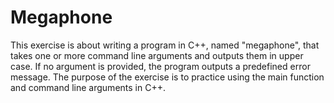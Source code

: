 # Megaphone

This exercise is about writing a program in C++, named "megaphone", that takes one or more command line arguments and outputs them in upper case. If no argument is provided, the program outputs a predefined error message. 
The purpose of the exercise is to practice using the main function and command line arguments in C++.
